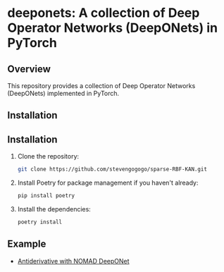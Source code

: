 # deeponets: A collection of Deep Operator Networks (DeepONets) in PyTorch


## Overview 

This repository provides a collection of Deep Operator Networks (DeepONets) implemented in PyTorch.

## Installation 

Installation 
---

1. Clone the repository:
   ```bash
   git clone https://github.com/stevengogogo/sparse-RBF-KAN.git
   ```
2. Install Poetry for package management if you haven't already:
   ```bash
   pip install poetry
   ```
3. Install the dependencies:
   ```bash
   poetry install
   ```


## Example

- [Antiderivative with NOMAD DeepONet](exps/antiderivative.py.ipynb)
